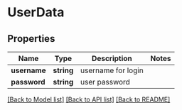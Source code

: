 # UserData

## Properties
Name | Type | Description | Notes
------------ | ------------- | ------------- | -------------
**username** | **string** | username for login | 
**password** | **string** | user password | 

[[Back to Model list]](../README.md#documentation-for-models) [[Back to API list]](../README.md#documentation-for-api-endpoints) [[Back to README]](../README.md)

